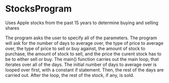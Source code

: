 # StocksProgram
Uses Apple stocks from the past 15 years to determine buying and selling shares

The program asks the user to specify all of the parameters. The program will ask for the number of days to average over, the type of price to average over, the type of price to sell or buy against, the amount of stock to purchase, the amount of stock to sell, and the price the curent stock has to be to either sell or buy. The main() function carries out the main loop, that iterates over all of the days. The initial number of days to average over is looped over first, with a constant if statement. Then, the rest of the days are carried out. After the loop, the rest of the stock, if any, is sold.
